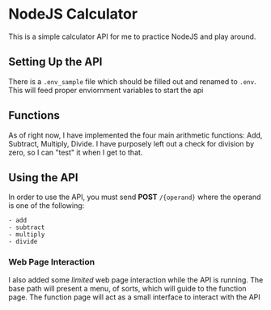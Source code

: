 NodeJS Calculator
==================

This is a simple calculator API for me to practice NodeJS and play around.

## Setting Up the API
There is a `.env_sample` file which should be filled out and
renamed to `.env`. This will feed proper enviornment variables to
start the api

## Functions

As of right now, I have implemented the four main arithmetic functions: 
Add, Subtract, Multiply, Divide. I have purposely left out a check for 
division by zero, so I can "test" it when I get to that.

## Using the API

In order to use the API, you must send **POST** `/{operand}` where the
operand is one of the following:

    - add
    - subtract
    - multiply
    - divide

### Web Page Interaction

I also added some *limited* web page interaction while the API
is running. The base path will present a menu, of sorts, which
will guide to the function page. The function page will act as
a small interface to interact with the API
